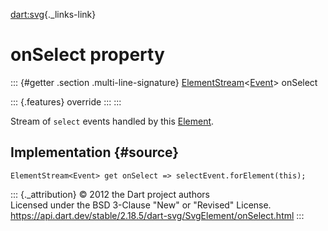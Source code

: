 [dart:svg](../../dart-svg/dart-svg-library){._links-link}

onSelect property
=================

::: {#getter .section .multi-line-signature}
[ElementStream](../../dart-html/elementstream-class)\<[Event](../../dart-html/event-class)\>
onSelect

::: {.features}
override
:::
:::

Stream of `select` events handled by this
[Element](../../dart-html/element-class).

Implementation {#source}
--------------

``` {.language-dart data-language="dart"}
ElementStream<Event> get onSelect => selectEvent.forElement(this);
```

::: {._attribution}
© 2012 the Dart project authors\
Licensed under the BSD 3-Clause \"New\" or \"Revised\" License.\
<https://api.dart.dev/stable/2.18.5/dart-svg/SvgElement/onSelect.html>
:::

